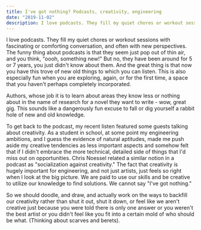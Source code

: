 ```yaml
---
title: I've got nothing? Podcasts, creativity, engineering
date: "2019-11-02"
description: I love podcasts. They fill my quiet chores or workout sessions with fascinating or comforting conversation, and often with new perspectives. The funny thing about podcasts is that they seem just pop out of thin air, and you think
---
```


I love podcasts. They fill my quiet chores or workout sessions with fascinating or comforting conversation, and often with new perspectives. The funny thing about podcasts is that they seem just pop out of thin air, and you think,
"oooh, something new!" But no, they have been around for 5 or 7 years, you just didn't know about them. And the great thing 
is that now you have this trove of new old things to which you can listen. This is also especially fun when you are exploring, again, or for the first time,
a space that you haven't perhaps completely incorporated. 

Authors, whose job it is to learn about areas they know less or nothing about in the name of research for a novel
they want to write - wow, great gig. This sounds like a dangerously fun excuse to fall or dig yourself a rabbit hole of new and old knowledge. 

To get back to the podcast, my recent listen featured some guests talking about creativity. As a student in school, at some point
my engineering ambitions, and I guess the evidence of natural aptitudes, made me push aside my creative tendencies as less important aspects and somehow felt that if I didn't embrace the
 more technical, detailed side of things that I'd miss
out on opportunities. Chris Noessel related a similar notion in a podcast as "socialization against creativity." The fact that creativity is hugely important for engineering, 
and not just artists, just feels so right when I look at the big picture. We are paid
to use our skills and be creative to utilize our knowledge to find solutions. We cannot say "I've got nothing."

So we should doodle, and draw, and actually work on the ways to backfill our creativity rather than shut it out, shut it down, or feel like we
aren't creative just because you were told there is only one answer or you weren't the best artist or you didn't feel like you fit into a certain mold of who should be what. 
(Thinking about scarves and berets). 